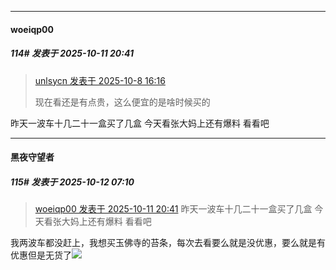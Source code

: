 ﻿
*****

####  woeiqp00  
##### 114#       发表于 2025-10-11 20:41

<blockquote><a href="httphttps://stage1st.com/2b/forum.php?mod=redirect&amp;goto=findpost&amp;pid=68540657&amp;ptid=2262786" target="_blank">unlsycn 发表于 2025-10-8 16:16</a>

现在看还是有点贵，这么便宜的是啥时候买的</blockquote>
昨天一波车十几二十一盒买了几盒 今天看张大妈上还有爆料 看看吧


*****

####  黑夜守望者  
##### 115#       发表于 2025-10-12 07:10

<blockquote><a href="httphttps://stage1st.com/2b/forum.php?mod=redirect&amp;goto=findpost&amp;pid=68556516&amp;ptid=2262786" target="_blank">woeiqp00 发表于 2025-10-11 20:41</a>
昨天一波车十几二十一盒买了几盒 今天看张大妈上还有爆料 看看吧</blockquote>
我两波车都没赶上，我想买玉佛寺的苔条，每次去看要么就是没优惠，要么就是有优惠但是无货了<img src="https://static.stage1st.com/image/smiley/face2017/138.png" referrerpolicy="no-referrer">

